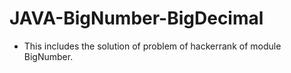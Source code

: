 # JAVA-BigNumber-BigDecimal
- This includes the solution of problem of hackerrank of module BigNumber.
